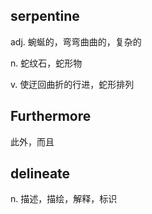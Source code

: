 ## serpentine

adj. 蜿蜒的，弯弯曲曲的，复杂的

n. 蛇纹石，蛇形物

v. 使迂回曲折的行进，蛇形排列



## Furthermore  

此外，而且



## delineate  

n. 描述，描绘，解释，标识



